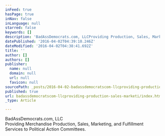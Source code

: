 ```yaml
---
inFeed: true
hasPage: true
inNav: false
inLanguage: null
starred: false
keywords: []
description: 'BadAssDemocrats.com, LLCProviding Production, Sales, Marketing, Fulfillment'
datePublished: '2016-04-02T04:39:10.246Z'
dateModified: '2016-04-02T04:38:41.692Z'
title: ''
author: []
authors: []
publisher:
  name: null
  domain: null
  url: null
  favicon: null
sourcePath: _posts/2016-04-02-badassdemocratscom-llcproviding-production-sales-marketi.md
published: true
url: badassdemocratscom-llcproviding-production-sales-marketi/index.html
_type: Article

---
```

BadAssDemocrats.com, LLC  
Providing Merchandise Production, Sales, Marketing, and Fulfillment Services to Political Action Committees.
